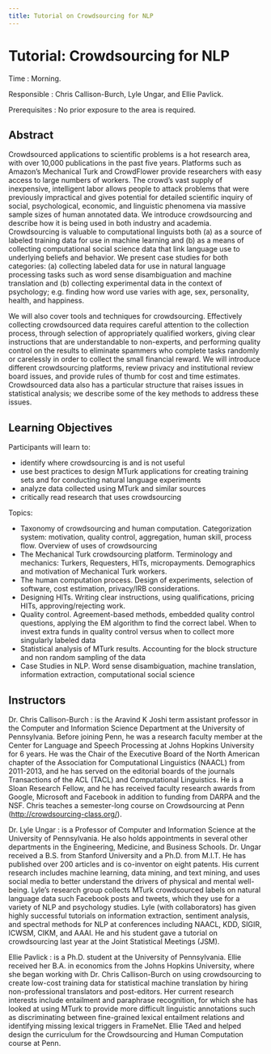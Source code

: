 ```yaml
---
title: Tutorial on Crowdsourcing for NLP
---
```


# Tutorial: Crowdsourcing for NLP

Time
: Morning.

Responsible
: Chris Callison-Burch, Lyle Ungar, and Ellie Pavlick.

Prerequisites
: No prior exposure to the area is required.

## Abstract

Crowdsourced applications to scientific problems is a hot research area, with over 10,000 publications in the past five years. Platforms such as Amazon’s Mechanical Turk and CrowdFlower provide researchers with easy access to large numbers of workers. The crowd’s vast supply of inexpensive, intelligent labor allows people to attack problems that were previously impractical and gives potential for detailed scientific inquiry of social, psychological, economic, and linguistic phenomena via massive sample sizes of human annotated data. We introduce crowdsourcing and describe how it is being used in both industry and academia. Crowdsourcing is valuable to computational linguists both (a) as a source of labeled training data for use in machine learning and (b) as a means of collecting computational social science data that link language use to underlying beliefs and behavior. We present case studies for both categories: (a) collecting labeled data for use in natural language processing tasks such as word sense disambiguation and machine translation and (b) collecting experimental data in the context of psychology; e.g. finding how word use varies with age, sex, personality, health, and happiness.

We will also cover tools and techniques for crowdsourcing. Effectively collecting crowdsourced data requires careful attention to the collection process, through selection of appropriately qualified workers, giving clear instructions that are understandable to non-experts, and performing quality control on the results to eliminate spammers who complete tasks randomly or carelessly in order to collect the small financial reward. We will introduce different crowdsourcing platforms, review privacy and institutional review board issues, and provide rules of thumb for cost and time estimates. Crowdsourced data also has a particular structure that raises issues in statistical analysis; we describe some of the key methods to address these issues.

## Learning Objectives

Participants will learn to:

- identify where crowdsourcing is and is not useful
- use best practices to design MTurk applications for creating training sets and for conducting natural language experiments
- analyze data collected using MTurk and similar sources
- critically read research that uses crowdsourcing

Topics:

- Taxonomy of crowdsourcing and human computation. Categorization system: motivation, quality control, aggregation, human skill, process flow. Overview of uses of crowdsourcing
- The Mechanical Turk crowdsourcing platform. Terminology and mechanics: Turkers, Requesters, HITs, micropayments. Demographics and motivation of Mechanical Turk workers.
- The human computation process. Design of experiments, selection of software, cost estimation, privacy/IRB considerations.
- Designing HITs. Writing clear instructions, using qualifications, pricing HITs, approving/rejecting work.
- Quality control. Agreement-based methods, embedded quality control questions, applying the EM algorithm to find the correct label. When to invest extra funds in quality control versus when to collect more singularly labeled data
- Statistical analysis of MTurk results. Accounting for the block structure and non random sampling of the data
- Case Studies in NLP. Word sense disambiguation, machine translation, information extraction, computational social science

## Instructors

Dr. Chris Callison-Burch
: is the Aravind K Joshi term assistant professor in the Computer and Information Science Department at the University of Pennsylvania. Before joining Penn, he was a research faculty member at the Center for Language and Speech Processing at Johns Hopkins University for 6 years. He was the Chair of the Executive Board of the North American chapter of the Association for Computational Linguistics (NAACL) from 2011-2013, and he has served on the editorial boards of the journals Transactions of the ACL (TACL) and Computational Linguistics. He is a Sloan Research Fellow, and he has received faculty research awards from Google, Microsoft and Facebook in addition to funding from DARPA and the NSF. Chris teaches a semester-long course on Crowdsourcing at Penn (<http://crowdsourcing-class.org/>).

Dr. Lyle Ungar
: is a Professor of Computer and Information Science at the University of Pennsylvania. He also holds appointments in several other departments in the Engineering, Medicine, and Business Schools. Dr. Ungar received a B.S. from Stanford University and a Ph.D. from M.I.T. He has published over 200 articles and is co-inventor on eight patents. His current research includes machine learning, data mining, and text mining, and uses social media to better understand the drivers of physical and mental well-being. Lyle’s research group collects MTurk crowdsourced labels on natural language data such Facebook posts and tweets, which they use for a variety of NLP and psychology studies. Lyle (with collaborators) has given highly successful tutorials on information extraction, sentiment analysis, and spectral methods for NLP at conferences including NAACL, KDD, SIGIR, ICWSM, CIKM, and AAAI. He and his student gave a tutorial on crowdsourcing last year at the Joint Statistical Meetings (JSM).

Ellie Pavlick
: is a Ph.D. student at the University of Pennsylvania. Ellie received her B.A. in economics from the Johns Hopkins University, where she began working with Dr. Chris Callison-Burch on using crowdsourcing to create low-cost training data for statistical machine translation by hiring non-professional translators and post-editors. Her current research interests include entailment and paraphrase recognition, for which she has looked at using MTurk to provide more difficult linguistic annotations such as discriminating between fine-grained lexical entailment relations and identifying missing lexical triggers in FrameNet. Ellie TAed and helped design the curriculum for the Crowdsourcing and Human Computation course at Penn.
